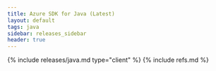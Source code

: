 ```yaml
---
title: Azure SDK for Java (Latest)
layout: default
tags: java
sidebar: releases_sidebar
header: true
---
```

{% include releases/java.md type="client" %}
{% include refs.md %}

